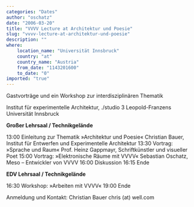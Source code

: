 ```yaml
---
categories: "Dates"
author: "oschatz"
date: "2006-03-20"
title: "VVVV Lecture at Architektur und Poesie"
slug: "vvvv-lecture-at-architektur-und-poesie"
description: ""
where: 
    location_name: "Universität Innsbruck"
    country: "at"
    country_name: "Austria"
    from_date: "1143201600"
    to_date: "0"
imported: "true"
---
```



Gastvorträge und ein Workshop zur interdisziplinären Thematik

Institut für experimentelle Architektur, ./studio 3
Leopold-Franzens Universität Innsbruck

[](http://www2.uibk.ac.at/gestaltung/studio3)

**Großer Lehrsaal / Technikgelände**  

13:00 Einleitung zur Thematik »Architektur und Poesie« Christian Bauer, Institut für Entwerfen und Experimentelle Architektur
13:30 Vortrag: »Sprache und Raum« Prof. Heinz Gappmayr, Schriftkünstler und visueller Poet
15:00 Vortrag: »Elektronische Räume mit VVVV« Sebastian Oschatz, Meso – Entwickler von VVVV
16:00 Diskussion
16:15 Ende

**EDV Lehrsaal / Technikgelände**

16:30 Workshop: »Arbeiten mit VVVV«
19:00 Ende

Anmeldung und Kontakt: Christian Bauer chris (at) well.com